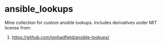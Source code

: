 # ansible_lookups
Mine collection for custom ansible lookups.
Includes derivatives under MIT license from:
1. https://github.com/jonhadfield/ansible-lookups/

